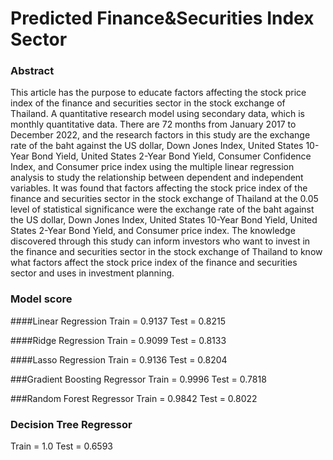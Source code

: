 # Predicted Finance&Securities Index Sector
### Abstract
This article has the purpose to educate factors affecting the stock price index of the finance and securities sector in the stock exchange of Thailand. A quantitative research model using secondary data, which is monthly quantitative data. There are 72 months from January 2017 to December 2022, and the research factors in this study are the exchange rate of the baht against the US dollar, Down Jones Index, United States 10-Year Bond Yield, United States 2-Year Bond Yield, Consumer Confidence Index, and Consumer price index using the multiple linear regression analysis to study the relationship between dependent and independent variables. 
It was found that factors affecting the stock price index of the finance and securities sector in the stock exchange of Thailand at the 0.05 level of statistical significance were the exchange rate of the baht against the US dollar, Down Jones Index, United States 10-Year Bond Yield, United States 2-Year Bond Yield, and Consumer price index. The knowledge discovered through this study can inform investors who want to invest in the finance and securities sector in the stock exchange of Thailand to know what factors affect the stock price index of the finance and securities sector and uses in investment planning. 

### Model score
####Linear Regression 
Train = 0.9137 
Test = 0.8215 

####Ridge Regression 
Train = 0.9099 
Test = 0.8133 

####Lasso Regression 
Train = 0.9136 
Test = 0.8204 

###Gradient Boosting Regressor 
Train = 0.9996 
Test = 0.7818 

###Random Forest Regressor 
Train = 0.9842 
Test = 0.8022 

### Decision Tree Regressor 
Train = 1.0 
Test = 0.6593 


